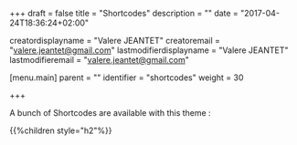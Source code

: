 +++
draft = false
title = "Shortcodes"
description = ""
date = "2017-04-24T18:36:24+02:00"

creatordisplayname = "Valere JEANTET"
creatoremail = "valere.jeantet@gmail.com"
lastmodifierdisplayname = "Valere JEANTET"
lastmodifieremail = "valere.jeantet@gmail.com"

[menu.main]
parent = ""
identifier = "shortcodes"
weight = 30

+++

A bunch of Shortcodes are available with this theme :

{{%children style="h2"%}}
